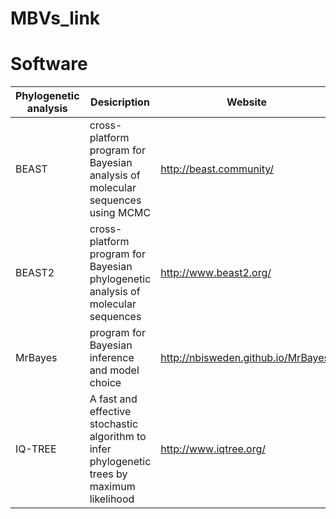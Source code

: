 # MBVs_link

# Software
| Phylogenetic analysis  | Desicription                                  | Website                                                                 |
| ---------------------- | -------------------------------------------------------------------------------- | -------------------------- |
| BEAST                  | cross-platform program for Bayesian analysis of molecular sequences using MCMC   | http://beast.community/    |
| BEAST2                 | cross-platform program for Bayesian phylogenetic analysis of molecular sequences | http://www.beast2.org/     |
| MrBayes                | program for Bayesian inference and model choice                       | http://nbisweden.github.io/MrBayes/   |
| IQ-TREE      | A fast and effective stochastic algorithm to infer phylogenetic trees by maximum likelihood    | http://www.iqtree.org/ |
